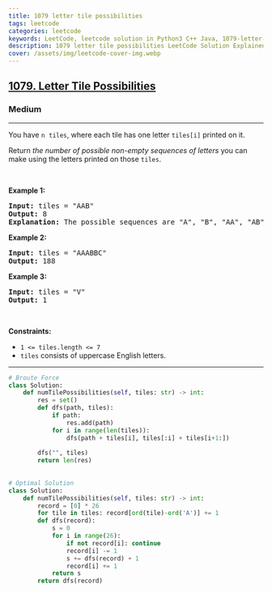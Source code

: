 ```yaml
---
title: 1079 letter tile possibilities
tags: leetcode
categories: leetcode
keywords: LeetCode, leetcode solution in Python3 C++ Java, 1079-letter-tile-possibilities solution
description: 1079 letter tile possibilities LeetCode Solution Explained
cover: /assets/img/leetcode-cover-img.webp
---
```



<h2><a href="https://leetcode.com/problems/letter-tile-possibilities/">1079. Letter Tile Possibilities</a></h2><h3>Medium</h3><hr><div><p>You have <code>n</code>&nbsp;&nbsp;<code>tiles</code>, where each tile has one letter <code>tiles[i]</code> printed on it.</p>

<p>Return <em>the number of possible non-empty sequences of letters</em> you can make using the letters printed on those <code>tiles</code>.</p>

<p>&nbsp;</p>
<p><strong>Example 1:</strong></p>

<pre><strong>Input:</strong> tiles = "AAB"
<strong>Output:</strong> 8
<strong>Explanation: </strong>The possible sequences are "A", "B", "AA", "AB", "BA", "AAB", "ABA", "BAA".
</pre>

<p><strong>Example 2:</strong></p>

<pre><strong>Input:</strong> tiles = "AAABBC"
<strong>Output:</strong> 188
</pre>

<p><strong>Example 3:</strong></p>

<pre><strong>Input:</strong> tiles = "V"
<strong>Output:</strong> 1
</pre>

<p>&nbsp;</p>
<p><strong>Constraints:</strong></p>

<ul>
	<li><code>1 &lt;= tiles.length &lt;= 7</code></li>
	<li><code>tiles</code> consists of uppercase English letters.</li>
</ul>
</div>

---




```python
# Broute Force
class Solution:
    def numTilePossibilities(self, tiles: str) -> int:
        res = set()
        def dfs(path, tiles):
            if path:
                res.add(path)
            for i in range(len(tiles)):
                dfs(path + tiles[i], tiles[:i] + tiles[i+1:])
        
        dfs("", tiles)
        return len(res)
    
    
# Optimal Solution
class Solution:
    def numTilePossibilities(self, tiles: str) -> int:
        record = [0] * 26
        for tile in tiles: record[ord(tile)-ord('A')] += 1
        def dfs(record):
            s = 0
            for i in range(26):
                if not record[i]: continue
                record[i] -= 1
                s += dfs(record) + 1 
                record[i] += 1
            return s    
        return dfs(record)
```
